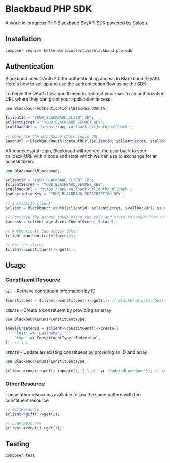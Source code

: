 # Blackbaud PHP SDK

A work-in-progress PHP Blackbaud SkyAPI SDK powered by [Saloon](https://github.com/saloonphp/saloon).


## Installation

```bash
composer require betterworldcollective/blackbaud-php-sdk
```

## Authentication

Blackbaud uses OAuth 2.0 for authenticating access to Blackbaud SkyAPI. Here's how to set up and use the authentication flow using the SDK:

To begin the OAuth flow, you'll need to redirect your user to an authorization URL where they can grant your application access.
```php
use Blackbaud\Authentications\BlackbaudOAuth;

$clientId = 'YOUR_BLACKBAUD_CLIENT_ID';
$clientSecret = 'YOUR_BLACKBAUD_SECRET_KEY';
$callbackUrl = 'https://app-callback-url/auth/callback';

// Generate the Blackbaud OAuth login URL
$authUrl = BlackbaudOAuth::getAuthUrl($clientId, $clientSecret, $callbackUrl);
```

After successful login, Blackbaud will redirect the user back to your callback URL with a code and state which we can use to exchange for an access token.
```php
use Blackbaud\Blackbaud;

$clientId = 'YOUR_BLACKBAUD_CLIENT_ID';
$clientSecret = 'YOUR_BLACKBAUD_SECRET_KEY';
$callbackUrl = 'https://app-callback-url/auth/callback';
$subscriptionKey = 'YOUR_BLACKBAUD_SUBSCRIPTION_KEY';

// Initialize client
$client = Blackbaud::oauth($clientId, $clientSecret, $callbackUrl, $subscriptionKey);

// Retrieve the access token using the code and state returned from the OAuth login
$access = $client->getAccessToken($code, $state);

// Authenticate the access token
$client->authenticate($access);

// Use the client
$client->constituent()->get(1);
```

## Usage

### Constituent Resource

`GET` - Retrieve constituent information by ID

```php
$constituent = $client->constituent()->get(1); // Blackbaud\Data\Constituent DTO
```

`CREATE` - Create a constituent by providing an array

```php
use Blackbaud\Enums\ConstituentType;

$newlyCreatedId = $client->constituent()->create([
    'last' => 'LastName',
    'type' => ConstituentType::Individual,
]); // int
```


`UPDATE` - Update an existing constituent by providing an ID and array

```php
use Blackbaud\Enums\ConstituentType;

$client->constituent()->update(1, ['last' => 'UpdatedLastName']); // true if request is successful
```
### Other Resource

These other resources available follow the same pattern with the constituent resource

```php
// GiftResource
$client->gift()->get(1);

// EventResource
$client->event()->get(1);
```

## Testing

```bash
composer test
```
